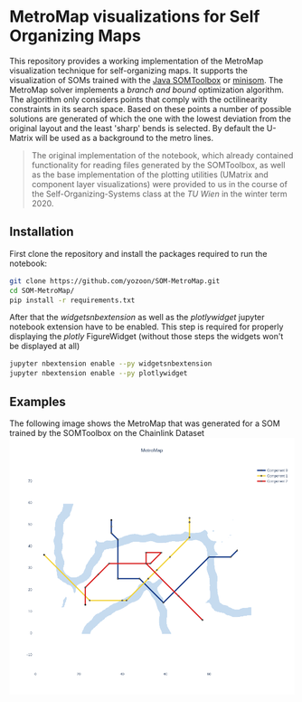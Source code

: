 # MetroMap visualizations for Self Organizing Maps

This repository provides a working implementation of the MetroMap visualization technique for self-organizing maps. It supports the visualization of SOMs trained with the [Java SOMToolbox](http://www.ifs.tuwien.ac.at/dm/somtoolbox/index.html) or [minisom](https://github.com/JustGlowing/minisom). The MetroMap solver implements a _branch and bound_ optimization algorithm. The algorithm only considers points that comply with the octilinearity constraints in its search space. Based on these points a number of possible solutions are generated of which the one with the lowest deviation from the original layout and the least 'sharp' bends is selected. By default the U-Matrix will be used as a background to the metro lines.

> The original implementation of the notebook, which already contained functionality for reading files generated by the SOMToolbox, as well as the base implementation of the plotting utilities (UMatrix and component layer visualizations) were provided to us in the course of the Self-Organizing-Systems class at the _TU Wien_ in the winter term 2020.

## Installation
First clone the repository and install the packages required to run the notebook:
```bash
git clone https://github.com/yozoon/SOM-MetroMap.git
cd SOM-MetroMap/
pip install -r requirements.txt
```

After that the _widgetsnbextension_ as well as the _plotlywidget_ jupyter notebook extension have to be enabled. This step is required for properly displaying the _plotly_ FigureWidget (without those steps the widgets won't be displayed at all)
```bash
jupyter nbextension enable --py widgetsnbextension
jupyter nbextension enable --py plotlywidget
```

## Examples
The following image shows the MetroMap that was generated for a SOM trained by the SOMToolbox on the Chainlink Dataset
![](./images/chainlink_large.png)